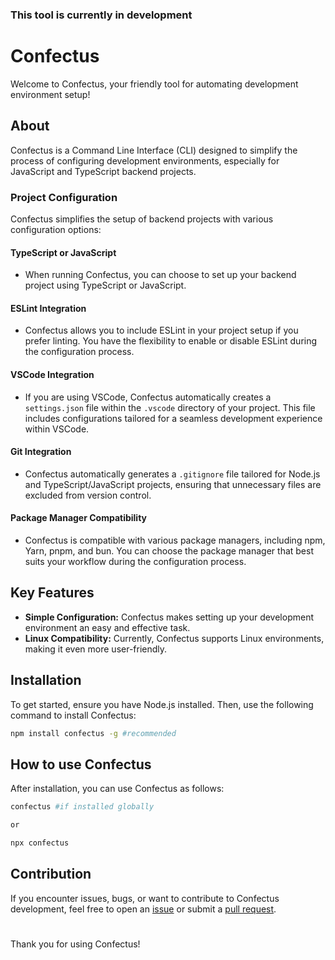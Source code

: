 ### This tool is currently in development

# Confectus

Welcome to Confectus, your friendly tool for automating development environment setup!

## About

Confectus is a Command Line Interface (CLI) designed to simplify the process of configuring development environments, especially for JavaScript and TypeScript backend projects.

### Project Configuration

Confectus simplifies the setup of backend projects with various configuration options:

#### TypeScript or JavaScript

- When running Confectus, you can choose to set up your backend project using TypeScript or JavaScript.

#### ESLint Integration

- Confectus allows you to include ESLint in your project setup if you prefer linting. You have the flexibility to enable or disable ESLint during the configuration process.

#### VSCode Integration

- If you are using VSCode, Confectus automatically creates a `settings.json` file within the `.vscode` directory of your project. This file includes configurations tailored for a seamless development experience within VSCode.

#### Git Integration

- Confectus automatically generates a `.gitignore` file tailored for Node.js and TypeScript/JavaScript projects, ensuring that unnecessary files are excluded from version control.

#### Package Manager Compatibility

- Confectus is compatible with various package managers, including npm, Yarn, pnpm, and bun. You can choose the package manager that best suits your workflow during the configuration process.


## Key Features

- **Simple Configuration:** Confectus makes setting up your development environment an easy and effective task.
- **Linux Compatibility:** Currently, Confectus supports Linux environments, making it even more user-friendly.

## Installation

To get started, ensure you have Node.js installed. Then, use the following command to install Confectus:

```bash
npm install confectus -g #recommended
```

## How to use Confectus
After installation, you can use Confectus as follows:

```bash
confectus #if installed globally

or

npx confectus
```

## Contribution

If you encounter issues, bugs, or want to contribute to Confectus development, feel free to open an [issue](https://github.com/Luzin7/confectus) or submit a [pull request](https://github.com/Luzin7/confectus).

#

Thank you for using Confectus!